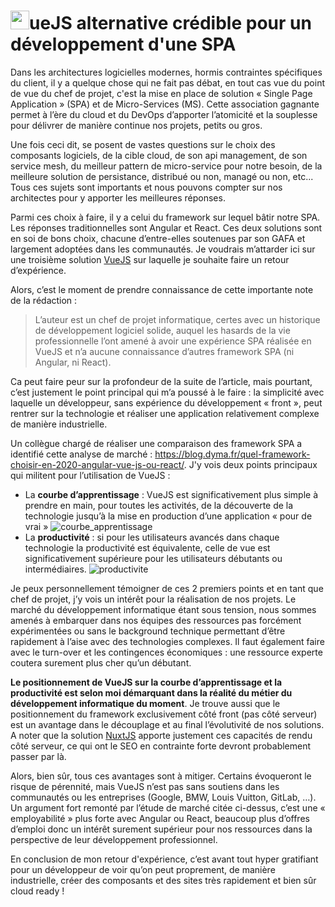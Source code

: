 # <img src="https://vuejs.org/images/logo.svg" width="30" />ueJS alternative crédible pour un développement d'une SPA
Dans les architectures logicielles modernes, hormis contraintes spécifiques du client, il y a quelque chose qui ne fait pas débat, en tout cas vue du point de vue du chef de projet, c'est la mise en place de solution « Single Page Application » (SPA) et de Micro-Services (MS). Cette association gagnante permet à l’ère du cloud et du DevOps d’apporter l’atomicité et la souplesse pour délivrer de manière continue nos projets, petits ou gros.

Une fois ceci dit, se posent de vastes questions sur le choix des composants logiciels, de la cible cloud, de son api management, de son service mesh, du meilleur pattern de micro-service pour notre besoin, de la meilleure solution de persistance, distribué ou non, managé ou non, etc... Tous ces sujets sont importants et nous pouvons compter sur nos architectes pour y apporter les meilleures réponses.

Parmi ces choix à faire, il y a celui du framework sur lequel bâtir notre SPA. Les réponses traditionnelles sont Angular et React. Ces deux solutions sont en soi de bons choix, chacune d’entre-elles soutenues par son GAFA et largement adoptées dans les communautés. Je voudrais m’attarder ici sur une troisième solution [VueJS](https://vuejs.org) sur laquelle je souhaite faire un retour d’expérience.

Alors, c’est le moment de prendre connaissance de cette importante note de la rédaction :
> L’auteur est un chef de projet informatique, certes avec un historique de développement logiciel solide, auquel les hasards de la vie professionnelle l’ont amené à avoir une expérience SPA réalisée en VueJS et n’a aucune connaissance d’autres framework SPA (ni Angular, ni React).

Ca peut faire peur sur la profondeur de la suite de l’article, mais pourtant, c’est justement le point principal qui m’a poussé à le faire : la simplicité avec laquelle un développeur, sans expérience du développement « front », peut rentrer sur la technologie et réaliser une application relativement complexe de manière industrielle.

Un collègue chargé de réaliser une comparaison des framework SPA a identifié cette analyse de marché : https://blog.dyma.fr/quel-framework-choisir-en-2020-angular-vue-js-ou-react/. J'y vois deux points principaux qui militent pour l’utilisation de VueJS :
* La **courbe d’apprentissage** : VueJS est significativement plus simple à prendre en main, pour toutes les activités, de la découverte de la technologie jusqu’à la mise en production d’une application « pour de vrai »
![courbe_apprentissage](https://lh3.googleusercontent.com/4fbB310RCuwmAhxaNmSmc35_dtnTzRYN_rED_0slvnKHqIev9GNGe4xEnV5F7_atx3gb21gw9A5YV7nQks6cNO75h19nLz6UW_XMrXafVkFNSIfBraTJAT7Ty1BuA5dSSkH2_gxR)
* La **productivité** : si pour les utilisateurs avancés dans chaque technologie la productivité est équivalente, celle de vue est significativement supérieure pour les utilisateurs débutants ou intermédiaires.
![productivite](https://lh5.googleusercontent.com/ECNSka7KhLloUKahvbq8ChQ3OYSmSMBgIYp7YSTtokhbCq5puiPA4G3s09IbG6OP8dSZzaXS4pHv7UxLlcm46FGJyZZYOrIOQstDD65o8NX55uiTGH7IB24bKnRWTKFCBuA19nkK)

Je peux personnellement témoigner de ces 2 premiers points et en tant que chef de projet, j’y vois un intérêt pour la réalisation de nos projets. Le marché du développement informatique étant sous tension, nous sommes amenés à embarquer dans nos équipes des ressources pas forcément expérimentées ou sans le background technique permettant d’être rapidement à l’aise avec des technologies complexes. Il faut également faire avec le turn-over et les contingences économiques : une ressource experte coutera surement plus cher qu’un débutant. 

**Le positionnement de VueJS sur la courbe d’apprentissage et la productivité est selon moi démarquant dans la réalité du métier du développement informatique du moment**. Je trouve aussi que le positionnement du framework exclusivement côté front (pas côté serveur) est un avantage dans le découplage et au final l’évolutivité de nos solutions. A noter que la solution [NuxtJS](https://v3.nuxtjs.org) apporte justement ces capacités de rendu côté serveur, ce qui ont le SEO en contrainte forte devront probablement passer par là.

Alors, bien sûr, tous ces avantages sont à mitiger. Certains évoqueront le risque de pérennité, mais VueJS n’est pas sans soutiens dans les communautés ou les entreprises (Google, BMW, Louis Vuitton, GitLab, …).  
Un argument fort remonté par l’étude de marché citée ci-dessus, c’est une « employabilité » plus forte avec Angular ou React, beaucoup plus d’offres d’emploi donc un intérêt surement supérieur pour nos ressources dans la perspective de leur développement professionnel.

En conclusion de mon retour d'expérience, c’est avant tout hyper  gratifiant pour un développeur de voir qu’on peut proprement, de manière industrielle, créer des composants et des sites très rapidement et bien sûr cloud ready !

